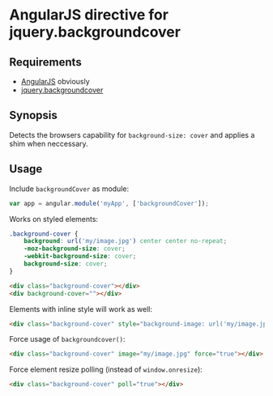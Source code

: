 # AngularJS directive for jquery.backgroundcover

## Requirements

- [AngularJS][1] obviously
- [jquery.backgroundcover][2] 

## Synopsis

Detects the browsers capability for `background-size: cover` and applies a shim
when neccessary.

## Usage

Include `backgroundCover` as module:

```js
var app = angular.module('myApp', ['backgroundCover']);
```
Works on styled elements:

```css
.background-cover {
	background: url('my/image.jpg') center center no-repeat;
	-moz-background-size: cover;
	-webkit-background-size: cover;
	background-size: cover;
}
```

```html
<div class="background-cover"></div>
<div background-cover=""></div>
```

Elements with inline style will work as well:

```html
<div class="background-cover" style="background-image: url('my/image.jpg');"></div>
```

Force usage of `backgroundcover()`:

```html
<div class="background-cover" image="my/image.jpg" force="true"></div>
```

Force element resize polling (instead of `window.onresize`):

```html
<div class="background-cover" poll="true"></div>
```

[1]: http://angularjs.org/
[2]: http://iwyg.github.io/jquery.backgroundcover/
